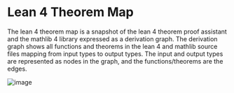 # Lean 4 Theorem Map
The lean 4 theorem map is a snapshot of the lean 4 theorem proof assistant and the mathlib 4 library expressed as a derivation graph.  The derivation graph shows all functions and theorems in the lean 4 and mathlib source files mapping from input types to output types.  The input and output types are represented as nodes in the graph, and the functions/theorems are the edges.

![image](https://github.com/cogrpar/TheoremMap/assets/34008762/9fff2b6e-f145-42ba-a33f-7c65a33bc6e6)

